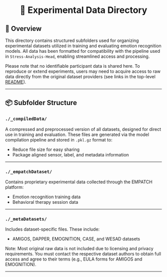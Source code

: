 <h1 align="center">
  📁 Experimental Data Directory
</h1>

## 🧠 Overview

This directory contains structured subfolders used for organizing experimental datasets utilized in training and evaluating emotion recognition models. All data has been formatted for compatibility with the pipeline used in `Stress-Analysis-Head`, enabling streamlined access and processing.

Please note that no identifiable participant data is shared here. To reproduce or extend experiments, users may need to acquire access to raw data directly from the original dataset providers (see links in the top-level [README](../README.md)).

---

## 📦 Subfolder Structure

### `./_compiledData/`

A compressed and preprocessed version of all datasets, designed for direct use in training and evaluation. These files are generated via the model compilation pipeline and stored in `.pkl.gz` format to:
- Reduce file size for easy sharing
- Package aligned sensor, label, and metadata information

---

### `./_empatchDataset/`

Contains proprietary experimental data collected through the EMPATCH platform:
- Emotion recognition training data
- Behavioral therapy session data

---

### `./_metaDatasets/`

Includes dataset-specific files. These include:
- AMIGOS, DAPPER, EMOGNITION, CASE, and WESAD datasets

Note: Most original raw data is not included due to licensing and privacy requirements. You must contact the respective dataset authors to obtain full access and agree to their terms (e.g., EULA forms for AMIGOS and EMOGNITION).

---
